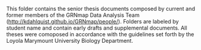 This folder contains the senior thesis documents composed by current and former members of the GRNmap Data Analysis Team (http://kdahlquist.github.io/GRNmap/people/). Folders are labeled by student name and contain early drafts and supplemental documents. All theses were comoposed in accordance with the guidelines set forth by the Loyola Marymount University Biology Department.
